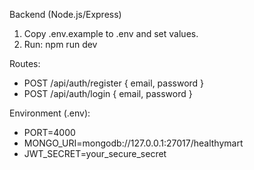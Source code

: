 Backend (Node.js/Express)

1) Copy .env.example to .env and set values.
2) Run: npm run dev

Routes:
- POST /api/auth/register { email, password }
- POST /api/auth/login { email, password }

Environment (.env):
- PORT=4000
- MONGO_URI=mongodb://127.0.0.1:27017/healthymart
- JWT_SECRET=your_secure_secret


